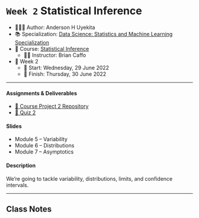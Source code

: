 `Week 2` Statistical Inference
================

-   👨🏻‍💻 Author: Anderson H Uyekita
-   📚 Specialization: <a
    href="https://www.coursera.org/specializations/data-science-statistics-machine-learning"
    target="_blank" rel="noopener">Data Science: Statistics and Machine
    Learning Specialization</a>
-   📖 Course:
    <a href="https://www.coursera.org/learn/statistical-inference"
    target="_blank" rel="noopener">Statistical Inference</a>
    -   🧑‍🏫 Instructor: Brian Caffo
-   📆 Week 2
    -   🚦 Start: Wednesday, 29 June 2022
    -   🏁 Finish: Thursday, 30 June 2022

------------------------------------------------------------------------

#### Assignments & Deliverables

-   [🚀 Course Project 2
    Repository](https://github.com/AndersonUyekita/statistical-inference_course-project-2)
-   [📝 Quiz 2](./quiz-2_statistical-inference.md)

#### Slides

-   Module 5 – Variability
-   Module 6 – Distributions
-   Module 7 – Asymptotics

#### Description

We’re going to tackle variability, distributions, limits, and confidence
intervals.

------------------------------------------------------------------------

## Class Notes
